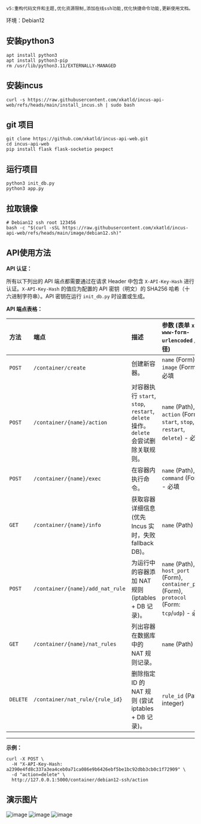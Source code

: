 ~~~
v5:重构代码文件和主题,优化资源限制,添加在线ssh功能,优化快捷命令功能,更新使用文档。
~~~

环境：Debian12

## 安装python3
~~~
apt install python3
apt install python3-pip
rm /usr/lib/python3.11/EXTERNALLY-MANAGED
~~~

## 安装incus
~~~
curl -s https://raw.githubusercontent.com/xkatld/incus-api-web/refs/heads/main/install_incus.sh | sudo bash
~~~

## git 项目
~~~
git clone https://github.com/xkatld/incus-api-web.git
cd incus-api-web
pip install flask flask-socketio pexpect
~~~

## 运行项目
~~~
python3 init_db.py
python3 app.py
~~~

## 拉取镜像
~~~
# Debian12 ssh root 123456
bash -c "$(curl -sSL https://raw.githubusercontent.com/xkatld/incus-api-web/refs/heads/main/image/debian12.sh)"
~~~

## API使用方法

**API 认证：**

所有以下列出的 API 端点都需要通过在请求 Header 中包含 `X-API-Key-Hash` 进行认证。`X-API-Key-Hash` 的值应为配置的 API 密钥（明文）的 SHA256 哈希（十六进制字符串）。API 密钥在运行 `init_db.py` 时设置或生成。

**API 端点表格：**

| 方法     | 端点                             | 描述                                       | 参数 (表单 `x-www-form-urlencoded` / 路径)                               | 成功响应 (Status) | 主要错误响应 (Status)        |
| :------- | :------------------------------- | :----------------------------------------- | :----------------------------------------------------------------------- | :---------------- | :--------------------------- |
| `POST`   | `/container/create`              | 创建新容器。                               | `name` (Form), `image` (Form) - 必填                                     | `200 OK`          | `400`, `401`, `409`, `500`   |
| `POST`   | `/container/{name}/action`       | 对容器执行 `start`, `stop`, `restart`, `delete` 操作。`delete` 会尝试删除关联规则。 | `name` (Path), `action` (Form: `start`, `stop`, `restart`, `delete`) - 必填 | `200 OK`          | `400`, `401`, `500`          |
| `POST`   | `/container/{name}/exec`         | 在容器内执行命令。                         | `name` (Path), `command` (Form) - 必填                                   | `200 OK`          | `400`, `401`, `500`          |
| `GET`    | `/container/{name}/info`         | 获取容器详细信息 (优先 Incus 实时，失败 fallback DB)。 | `name` (Path)                                                            | `200 OK`          | `401`, `404`                 |
| `POST`   | `/container/{name}/add_nat_rule` | 为运行中的容器添加 NAT 规则 (iptables + DB 记录)。 | `name` (Path), `host_port` (Form), `container_port` (Form), `protocol` (Form: `tcp`/`udp`) - 必填 | `200 OK` (含Warning可能) | `400`, `401`, `404`, `500`   |
| `GET`    | `/container/{name}/nat_rules`    | 列出容器在数据库中的 NAT 规则记录。        | `name` (Path)                                                            | `200 OK`          | `401`, `500`                 |
| `DELETE` | `/container/nat_rule/{rule_id}`  | 删除指定 ID 的 NAT 规则 (尝试 iptables + DB 记录)。 | `rule_id` (Path, integer)                                                | `200 OK` (含Warning可能) | `401`, `500`                 |

---

**示例：**
~~~
curl -X POST \
  -H "X-API-Key-Hash: a2390e4fd8c337a3ea4ceb0a71ca086e9b6426ebf5be1bc92dbb3cb0c1f72909" \
  -d "action=delete" \
  http://127.0.0.1:5000/container/debian12-ssh/action
~~~

## 演示图片
![image](https://github.com/user-attachments/assets/a38f22e6-b3a9-4904-a462-22f265fa90e7)
![image](https://github.com/user-attachments/assets/1f784245-d323-47f7-b7c5-4c7c738e845c)
![image](https://github.com/user-attachments/assets/1924aa49-0873-4161-aedd-c10861bea988)
